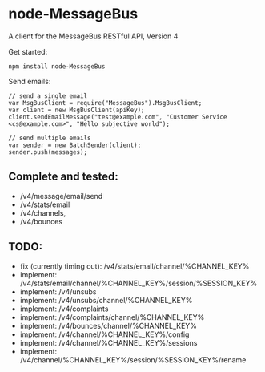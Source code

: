node-MessageBus
================

A client for the MessageBus RESTful API, Version 4

Get started:

```
npm install node-MessageBus
```

Send emails:

```
// send a single email
var MsgBusClient = require("MessageBus").MsgBusClient;
var client = new MsgBusClient(apiKey);
client.sendEmailMessage("test@example.com", "Customer Service <cs@example.com>", "Hello subjective world");

// send multiple emails
var sender = new BatchSender(client);
sender.push(messages);
```

## Complete and tested:

 * /v4/message/email/send
 * /v4/stats/email
 * /v4/channels,
 * /v4/bounces

## TODO:

 * fix (currently timing out): /v4/stats/email/channel/%CHANNEL_KEY%
 * implement: /v4/stats/email/channel/%CHANNEL_KEY%/session/%SESSION_KEY%
 * implement: /v4/unsubs
 * implement: /v4/unsubs/channel/%CHANNEL_KEY%
 * implement: /v4/complaints
 * implement: /v4/complaints/channel/%CHANNEL_KEY%
 * implement: /v4/bounces/channel/%CHANNEL_KEY%
 * implement: /v4/channel/%CHANNEL_KEY%/config
 * implement: /v4/channel/%CHANNEL_KEY%/sessions
 * implement: /v4/channel/%CHANNEL_KEY%/session/%SESSION_KEY%/rename
